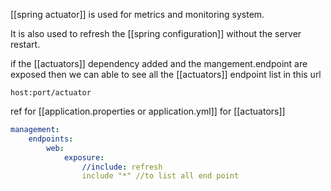 [[spring actuator]] is used for metrics and monitoring system.

It is also used to refresh the [[spring configuration]] without the server restart.

if the [[actuators]] dependency added and the mangement.endpoint are exposed then we can able to see all the [[actuators]] endpoint list in this url

`host:port/actuator`

ref for [[application.properties or application.yml]] for [[actuators]]

```yaml
management:
	endpoints:
		web:
			exposure:
				//include: refresh
				include "*" //to list all end point

```